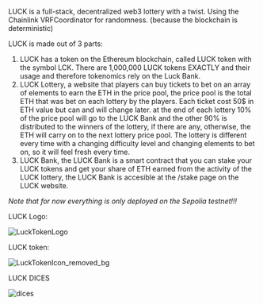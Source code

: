LUCK is a full-stack, decentralized web3 lottery with a twist.
Using the Chainlink VRFCoordinator for randomness. (because the blockchain is deterministic)

LUCK is made out of 3 parts:
1) LUCK has a token on the Ethereum blockchain, called LUCK token with the symbol LCK.
There are 1,000,000 LUCK tokens EXACTLY and their usage and therefore tokenomics rely on the Luck Bank.
2) LUCK Lottery, a website that players can buy tickets to bet on an array of elements to earn the ETH in the price pool, the price pool is the total ETH that was bet on each lottery by the players.
Each ticket cost 50$ in ETH value but can and will change later.
at the end of each lottery 10% of the price pool will go to the LUCK Bank and the other 90% is distributed to the winners of the lottery, if there are any, otherwise, the ETH will carry on to the next lottery price pool.
The lottery is different every time with a changing difficulty level and changing elements to bet on, so it will feel fresh every time.
3) LUCK Bank, the LUCK Bank is a smart contract that you can stake your LUCK tokens and get your share of ETH earned from the activity of the LUCK lottery, the LUCK Bank is accesible at the /stake page on the LUCK website.

*Note that for now everything is only deployed on the Sepolia testnet!!!*

LUCK Logo:

![LuckTokenLogo](https://github.com/user-attachments/assets/47a03723-021a-48d8-843d-19bedd4b7318)

LUCK token:

![LuckTokenIcon_removed_bg](https://github.com/user-attachments/assets/4786ebff-ef04-425d-aa52-9490c800e706)

LUCK DICES

![dices](https://github.com/user-attachments/assets/d910f17e-53cb-43cd-8b35-7a89973f053f)

